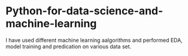 # Python-for-data-science-and-machine-learning
I have used different machine learning aalgorithms and performed EDA, model training and predication on various data set.
